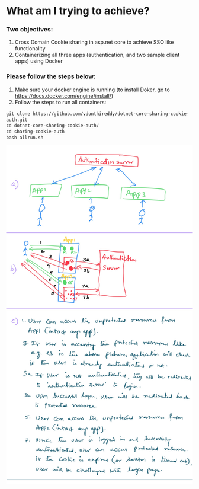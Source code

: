 # What am I trying to achieve?

### Two objectives:
1. Cross Domain Cookie sharing in asp.net core to achieve SSO like functionality
2. Containerizing all three apps (authentication, and two sample client apps) using Docker

### Please follow the steps below:
1. Make sure your docker engine is running (to install Doker, go to https://docs.docker.com/engine/install/)
2. Follow the steps to run all containers:
```
git clone https://github.com/vdonthireddy/dotnet-core-sharing-cookie-auth.git
cd dotnet-core-sharing-cookie-auth/
cd sharing-cookie-auth
bash allrun.sh
```
![Design Document](design.jpg?raw=true "Design Document")

